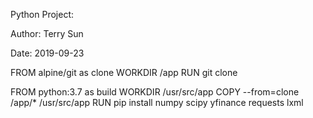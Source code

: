 Python Project:

Author: Terry Sun

Date: 2019-09-23


FROM alpine/git as clone
WORKDIR /app
RUN git clone 

FROM python:3.7 as build
WORKDIR /usr/src/app
COPY --from=clone /app/* /usr/src/app
RUN pip install numpy scipy yfinance requests lxml
